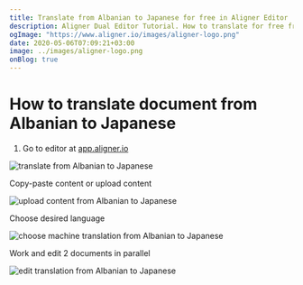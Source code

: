 ```yaml
---
title: Translate from Albanian to Japanese for free in Aligner Editor
description: Aligner Dual Editor Tutorial. How to translate for free from Albanian to Japanese. Aligner is multilingual document management platform. 
ogImage: "https://www.aligner.io/images/aligner-logo.png"
date: 2020-05-06T07:09:21+03:00
image: ../images/aligner-logo.png
onBlog: true
---
```


# How to translate document from Albanian to Japanese

1. Go to editor at [app.aligner.io](https://app.aligner.io "Aligner App web page")

![translate from Albanian to Japanese](../aligner-blank-editor.png "translate from Albanian to Japanese")

Copy-paste content or upload content

![upload content from Albanian to Japanese](../aligner-uploaded-document.png "upload content from Albanian to Japanese")

Choose desired language

![choose machine translation from Albanian to Japanese](../aligner-language-dropdown.png "choose machine translation from Albanian to Japanese")

Work and edit 2 documents in parallel

![edit translation from Albanian to Japanese](../aligner-double-sitded-editor.png "edit translation from Albanian to Japanese")

